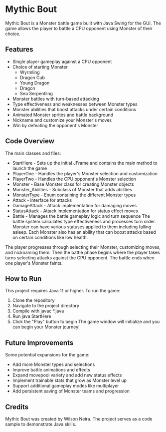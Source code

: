# Mythic Bout
Mythic Bout is a Monster battle game built with Java Swing for the GUI. The game allows the player to battle a CPU opponent using Monster of their choice.

## Features
* Single player gameplay against a CPU opponent
* Choice of starting Monster
  * Wyrmling
  * Dragon Cub
  * Young Dragon
  * Dragon
  * Sea Serpentling
* Monster battles with turn-based attacking
* Type effectiveness and weaknesses between Monster types
* Monster abilities that boost attacks under certain conditions
* Animated Monster sprites and battle background
* Nickname and customize your Monster's moves
* Win by defeating the opponent's Monster
## Code Overview
The main classes and files:

* StartHere - Sets up the initial JFrame and contains the main method to launch the game
* PlayerOne - Handles the player's Monster selection and customization
* PlayerTwo - Handles the CPU opponent's Monster selection
* Monster - Base Monster class for creating Monster objects
* Monster_Abilities - Subclass of Monster that adds abilities
* MonsterType - Enum containing the different Monster types
* Attack - Interface for attacks
* DamageAttack - Attack implementation for damaging moves
* StatusAttack - Attack implementation for status effect moves
* Battle - Manages the battle gameplay logic and turn sequence
The battle system calculates type effectiveness and processes turn order. Monster can have various statuses applied to them including falling asleep. Each Monster also has an ability that can boost attacks based on certain conditions like low health.

The player progresses through selecting their Monster, customizing moves, and nicknaming them. Then the battle phase begins where the player takes turns selecting attacks against the CPU opponent. The battle ends when one player's Monster faints.

## How to Run
This project requires Java 11 or higher. To run the game:

1. Clone the repository
2. Navigate to the project directory
3. Compile with javac *.java
4. Run java StartHere
5. Click the "Play" button to begin
The game window will initialize and you can begin your Monster journey!

## Future Improvements
Some potential expansions for the game:

* Add more Monster types and selections
* Improve battle animations and effects
* Expand movepool variety and add new status effects
* Implement trainable stats that grow as Monster level up
* Support additional gameplay modes like multiplayer
* Add persistent saving of Monster teams and progression
## Credits
Mythic Bout was created by Wilson Neira. The project serves as a code sample to demonstrate Java skills.
